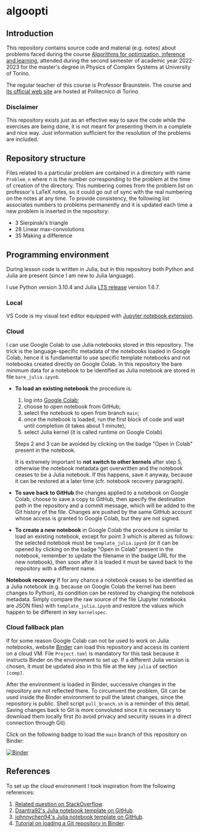 # algoopti
## Introduction
This repository contains source code and material (e.g. notes) about problems faced during the course [Algorithms for optimization, inference and learning](https://fisica-sc.campusnet.unito.it/do/corsi.pl/Show?_id=a763), attended during the second semester of academic year 2022-2023 for the master's degree in Physics of Complex Systems at University of Torino.

The regular teacher of this course is Professor Braunstein. The course and [its official web site](https://didattica.polito.it/pls/portal30/gap.pkg_guide.viewGap?p_cod_ins=01SPOPF&p_a_acc=2223&p_header=S&p_lang=EN) are hosted at Politecnico di Torino.

### Disclaimer
This repository exists just as an effective way to save the code while the exercises are being done, it is not meant for presenting them in a complete and nice way. Just information sufficient for the resolution of the problems are included.

## Repository structure
Files related to a particular problem are contained in a directory with name `Problem_n` where n is the number corresponding to the problem at the time of creation of the directory. This numbering comes from the problem list on professor's LaTeX notes, so it could go out of sync with the real numbering on the notes at any time. To provide consistency, the following list associates numbers to problems permanently and it is updated each time a new problem is inserted in the repository:

- 3 Sierpinski’s triangle
- 28 Linear max-convolutions
- 35 Making a difference

## Programming environment
During lesson code is written in Julia, but in this repository both Python and Julia are present (since I am new to Julia language).

I use Python version 3.10.4 and Julia [LTS release](https://julialang.org/downloads/#long_term_support_release) version 1.6.7.

### Local 
VS Code is my visual text editor equipped with [Jupyter notebook extension](https://marketplace.visualstudio.com/items?itemName=ms-toolsai.jupyter).

### Cloud
I can use Google Colab to use Julia notebooks stored in this repository. The trick is the language-specific metadata of the notebooks loaded in Google Colab, hence it is fundamental to use specific template notebooks and not notebooks created directly on Google Colab. In this repository the bare minimum data for a notebook to be identified as Julia notebook are stored in file `bare_julia.ipynb`.

- __To load an existing notebook__ the procedure is:

    1. log into [Google Colab](https://colab.research.google.com/);
    2. choose to open notebook from GitHub;
    3. select the notebook to open from branch `main`;
    4. once the notebook is loaded, run the first block of code and wait until completion (it takes about 1 minute);
    5. select Julia kernel (it is called runtime on Google Colab).

    Steps 2 and 3 can be avoided by clicking on the badge "Open in Colab" present in the notebook.
    
    It is extremely important to __not switch to other kernels__ after step 5, otherwise the notebook metadata get overwritten and the notebook ceases to be a Julia notebook. If this happens, save it anyway, because it can be restored at a later time (cfr. notebook recovery paragraph).

- __To save back to GitHub__ the changes applied to a notebook on Google Colab, choose to save a copy to GitHub, then specify the destination path in the repository and a commit message, which will be added to the Git history of the file. Changes are pushed by the same GitHub account whose access is granted to Google Colab, but they are not signed.

- __To create a new notebook__ in Google Colab the procedure is similar to load an existing notebook, except for point 3 which is altered as follows: the selected notebook must be `template_julia.ipynb` (or it can be opened by clicking on the badge "Open in Colab" present in the notebook, remember to update the filename in the badge URL for the new notebook), then soon after it is loaded it must be saved back to the repository with a different name.

__Notebook recovery__
If for any chance a notebook ceases to be identified as a Julia notebook (e.g. because on Google Colab the kernel has been changes to Python), its condition can be restored by changing the notebook metadata. Simply compare the raw source of the file (Jupyter notebooks are JSON files) with `template_julia.ipynb` and restore the values which happen to be different in key `kernelspec`.

### Cloud fallback plan
If for some reason Google Colab can not be used to work on Julia notebooks, website [Binder](https://mybinder.org/) can load this repository and access its content on a cloud VM. File `Project.toml` is mandatory for this task because it instructs Binder on the environment to set up. If a different Julia version is chosen, it must be updated also in this file at the key `julia` of section `[comp]`.

After the environment is loaded in Binder, successive changes in the repository are not reflected there. To circumvent the problem, Git can be used inside the Binder environment to pull the latest changes, since the repository is public. Shell script `pull_branch.sh` is a reminder of this detail.
Saving changes back to Git is more convoluted since it is necessary to download them locally first (to avoid privacy and security issues in a direct connection through Git).

Click on the following badge to load the `main` branch of this repository on Binder:

[![Binder](https://mybinder.org/badge_logo.svg)](https://mybinder.org/v2/gh/mirasac/algoopti.git/main)

## References
To set up the cloud environment I took inspiration from the following references:

1. [Related question on StackOverflow](https://stackoverflow.com/questions/58270424/julia-in-google-colab).
2. [Dsantra92's Julia notebook template on GitHub](https://github.com/Dsantra92/Julia-on-Colab).
3. [johnnychen94's Julia notebook template on GitHub](https://github.com/johnnychen94/colab-julia-bootstrap).
4. [Tutorial on loading a Git repository in Binder](https://the-turing-way.netlify.app/communication/binder/zero-to-binder.html).

